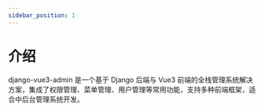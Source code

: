 ```yaml
---
sidebar_position: 1
---
```

# 介绍

django-vue3-admin 是一个基于 Django 后端与 Vue3 前端的全栈管理系统解决方案，集成了权限管理、菜单管理、用户管理等常用功能，支持多种前端框架，适合中后台管理系统开发。 